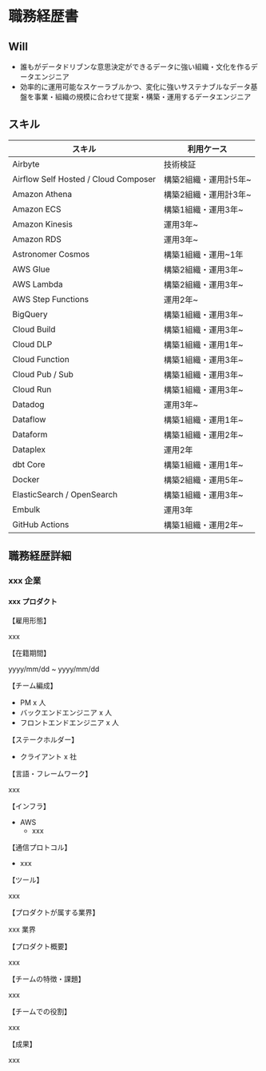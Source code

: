 # 職務経歴書

## Will

* 誰もがデータドリブンな意思決定ができるデータに強い組織・文化を作るデータエンジニア
* 効率的に運用可能なスケーラブルかつ、変化に強いサステナブルなデータ基盤を事業・組織の規模に合わせて提案・構築・運用するデータエンジニア

## スキル

スキル | 利用ケース
-- | --
Airbyte | 技術検証
Airflow Self Hosted / Cloud Composer | 構築2組織・運用計5年~
Amazon Athena | 構築2組織・運用計3年~
Amazon ECS | 構築1組織・運用3年~
Amazon Kinesis | 運用3年~
Amazon RDS | 運用3年~
Astronomer Cosmos | 構築1組織・運用~1年
AWS Glue | 構築2組織・運用3年~
AWS Lambda | 構築2組織・運用3年~
AWS Step Functions | 運用2年~
BigQuery | 構築1組織・運用3年~
Cloud Build | 構築1組織・運用3年~
Cloud DLP | 構築1組織・運用1年~
Cloud Function | 構築1組織・運用3年~
Cloud Pub / Sub | 構築1組織・運用3年~
Cloud Run | 構築1組織・運用3年~
Datadog | 運用3年~
Dataflow | 構築1組織・運用1年~
Dataform | 構築1組織・運用2年~
Dataplex | 運用2年
dbt Core | 構築1組織・運用1年~
Docker | 構築2組織・運用5年~
ElasticSearch / OpenSearch | 構築1組織・運用3年~
Embulk | 運用3年
GitHub Actions | 構築1組織・運用2年~

## 職務経歴詳細

### xxx 企業

#### xxx プロダクト

【雇用形態】

xxx

【在籍期間】

yyyy/mm/dd ~ yyyy/mm/dd

【チーム編成】

- PM x 人
- バックエンドエンジニア x 人
- フロントエンドエンジニア x 人

【ステークホルダー】

- クライアント x 社

【言語・フレームワーク】

xxx

【インフラ】

- AWS
  - xxx

【通信プロトコル】

- xxx

【ツール】

xxx

【プロダクトが属する業界】

xxx 業界

【プロダクト概要】

xxx

【チームの特徴・課題】

xxx

【チームでの役割】

xxx

【成果】

xxx
